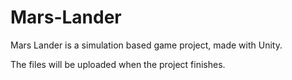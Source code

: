 # Mars-Lander
Mars Lander is a simulation based game project, made with Unity.

The files will be uploaded when the project finishes.
